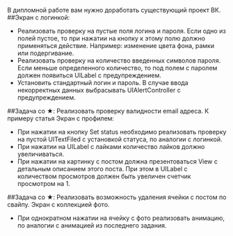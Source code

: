 В дипломной работе вам нужно доработать существующий проект ВК.
##Экран с логинкой:

+ Реализовать проверку на пустые поля логина и пароля. Если одно из полей пустое, то при нажатии на кнопку к этому полю должно применяться действие. Например: изменение цвета фона, рамки или подергивание.
+ Реализовать проверку на количество введенных символов пароля. Если меньше определенного количество, то под полем с паролем должен появиться UILabel с предупреждением.
+ Установить стандартный логин и пароль. В случае ввода некорректных данных выбрасывать UIAlertController с предупреждением.

##Задача со ★:
Реализовать проверку валидности email адреса. К примеру статья
  Экран с профилем:
+ При нажатии на кнопку Set status необходимо реализовать проверку на пустой UITextFiled с установкой статуса, по аналогии с логинкой.
+ При нажатии на UILabel с лайками количество лайков должно увеличиваться.
+ При нажатии на картинку с постом должна презентоваться View с детальным описанием этого поста. При этом в UILabel с количеством просмотров должен быть увеличен счетчик просмотром на 1.

##Задача со ★:
Реализовать возможность удаления ячейки с постом по свайпу.
  Экран с коллекцией фото.
+ При однократном нажатии на ячейку с фото реализовать анимацию, по аналогии с анимацией из последнего задания.


